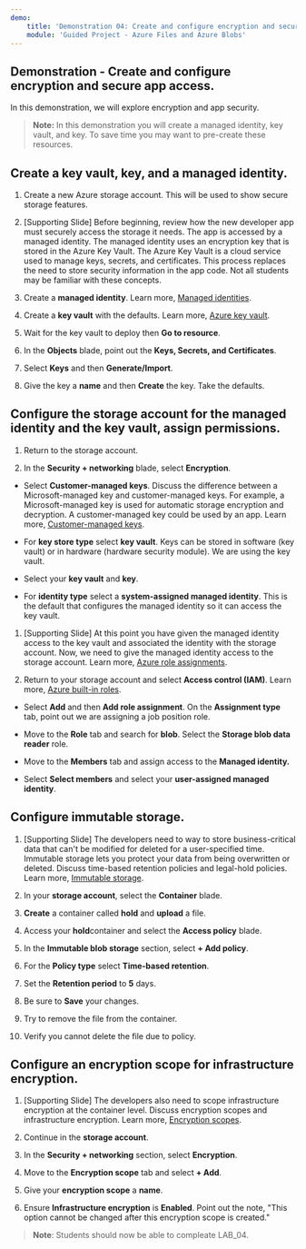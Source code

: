 ```yaml
---
demo:
    title: 'Demonstration 04: Create and configure encryption and secure app access'
    module: 'Guided Project - Azure Files and Azure Blobs'
--- 
```


## Demonstration - Create and configure encryption and secure app access. 

In this demonstration, we will explore encryption and app security.

> **Note:** In this demonstration you will create a managed identity, key vault, and key. To save time you may want to pre-create these resources. 

## Create a key vault, key, and a managed identity.

1. Create a new Azure storage account. This will be used to show secure storage features.

1. [Supporting Slide] Before beginning, review how the new developer app must securely access the storage it needs. The app is accessed by a managed identity. The managed identity uses an encryption key that is stored in the Azure Key Vault. The Azure Key Vault is a cloud service used to manage keys, secrets, and certificates. This process replaces the need to store security information in the app code.  Not all students may be familiar with these concepts.

1. Create a **managed identity**. Learn more, [Managed identities](https://learn.microsoft.com/en-us/azure/active-directory/managed-identities-azure-resources/overview).

1. Create a **key vault** with the defaults. Learn more, [Azure key vault](https://learn.microsoft.com/azure/active-directory/managed-identities-azure-resources/overview).

1. Wait for the key vault to deploy then **Go to resource**.

1. In the **Objects** blade, point out the **Keys, Secrets, and Certificates**.

1. Select **Keys** and then **Generate/Import**.

1. Give the key a **name** and then **Create** the key. Take the defaults.

## Configure the storage account for the managed identity and the key vault, assign permissions.

1. Return to the storage account.

1. In the **Security + networking** blade, select **Encryption**.

- Select **Customer-managed keys**. Discuss the difference between a Microsoft-managed key and customer-managed keys. For example, a Microsoft-managed key is used for automatic storage encryption and decryption. A customer-managed key could be used by an app. Learn more, [Customer-managed keys](https://learn.microsoft.com/azure/storage/common/customer-managed-keys-overview).

- For **key store type** select **key vault**. Keys can be stored in software (key vault) or in hardware (hardware security module). We are using the key vault.

- Select your **key vault** and **key**.

- For **identity type** select a **system-assigned managed identity**. This is the default that configures the managed identity so it can access the key vault.

1. [Supporting Slide] At this point you have given the managed identity access to the key vault and associated the identity with the storage account. Now, we need to give the managed identity access to the storage account. Learn more, [Azure role assignments](https://learn.microsoft.com/azure/role-based-access-control/role-assignments).

1. Return to your storage account and select **Access control (IAM)**. Learn more, [Azure built-in roles](https://learn.microsoft.com/azure/role-based-access-control/built-in-roles).

- Select **Add** and then **Add role assignment**. On the **Assignment type** tab, point out we are assigning a job position role.

- Move to the **Role** tab and search for **blob**. Select the **Storage blob data reader** role.

- Move to the **Members** tab and assign access to the **Managed identity.**

- Select **Select members** and select your **user-assigned managed identity**.

## Configure immutable storage.

1. [Supporting Slide] The developers need to way to store business-critical data that can't be modified for deleted for a user-specified time. Immutable storage lets you protect your data from being overwritten or deleted. Discuss time-based retention policies and legal-hold policies. Learn more, [Immutable storage](https://learn.microsoft.com/azure/storage/blobs/immutable-storage-overview).

1. In your **storage account**, select the **Container** blade.

1. **Create** a container called **hold** and **upload** a file.

1. Access your **hold**container and select the **Access policy** blade.

1. In the **Immutable blob storage** section, select **+ Add policy**.

1. For the **Policy type** select **Time-based retention**.

1. Set the **Retention period** to **5** days.

1. Be sure to **Save** your changes.

1. Try to remove the file from the container.

1. Verify you cannot delete the file due to policy.

## Configure an encryption scope for infrastructure encryption.

1. [Supporting Slide] The developers also need to scope infrastructure encryption at the container level. Discuss encryption scopes and infrastructure encryption. Learn more, [Encryption scopes](https://learn.microsoft.com/azure/storage/blobs/encryption-scope-overview).

1. Continue in the **storage account**.

1. In the **Security + networking** section, select **Encryption**.

1. Move to the **Encryption scope** tab and select **+ Add**.

1. Give your **encryption scope** a **name**.

1. Ensure **Infrastructure encryption** is **Enabled**. Point out the note, "This option cannot be changed after this encryption scope is created."

>**Note**: Students should now be able to compleate LAB_04. 
